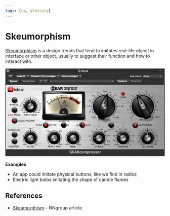 ```yaml
---
tags: [ux, glossary]
---
```


# Skeumorphism

[Skeumorphism](https://en.wikipedia.org/wiki/Skeuomorph) is a design trends that tend to imitates real-life object in interface or other object, usually to suggest their function and how to interact with.

![Skeumorphism in user interface example](assets/skeumorphism.png)

**Examples**
- An app could imitate physical buttons, like we find in radios
- Electric light bulbs imitating the shape of candle flames

## References

- [Skeumorphism](https://www.nngroup.com/articles/skeuomorphism/) – NNgroup article